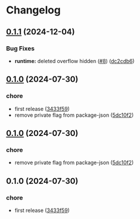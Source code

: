 # Changelog

## [0.1.1](https://github.com/diplodoc-platform/folding-headings-extension/compare/v0.1.0...v0.1.1) (2024-12-04)


### Bug Fixes

* **runtime:** deleted overflow hidden ([#8](https://github.com/diplodoc-platform/folding-headings-extension/issues/8)) ([dc2cdb6](https://github.com/diplodoc-platform/folding-headings-extension/commit/dc2cdb6389b21b8d75e0d458874005c71685a1af))

## [0.1.0](https://github.com/diplodoc-platform/folding-headings-extension/compare/v0.1.0...v0.1.0) (2024-07-30)


### chore

* first release ([3433f59](https://github.com/diplodoc-platform/folding-headings-extension/commit/3433f59dffb515f0a2bb9f15027ba5589056a615))
* remove private flag from package-json ([5dc10f2](https://github.com/diplodoc-platform/folding-headings-extension/commit/5dc10f2d27e15a14b52d28e915f9fe45fa698cff))

## [0.1.0](https://github.com/diplodoc-platform/folding-headings-extension/compare/v0.1.0...v0.1.0) (2024-07-30)


### chore

* remove private flag from package-json ([5dc10f2](https://github.com/diplodoc-platform/folding-headings-extension/commit/5dc10f2d27e15a14b52d28e915f9fe45fa698cff))

## 0.1.0 (2024-07-30)


### chore

* first release ([3433f59](https://github.com/diplodoc-platform/folding-headings-extension/commit/3433f59dffb515f0a2bb9f15027ba5589056a615))
